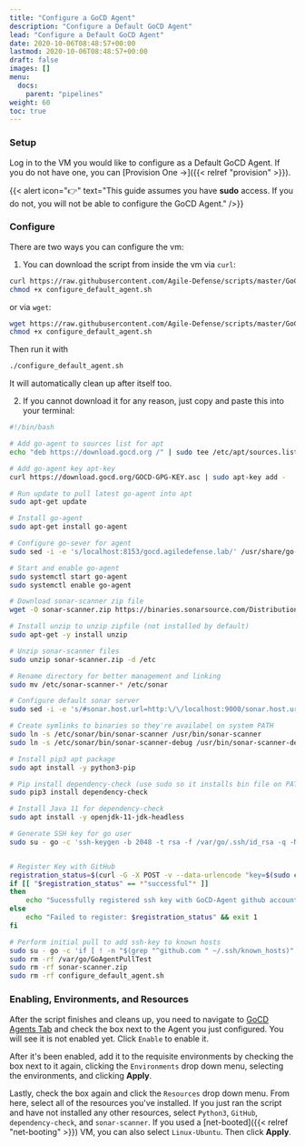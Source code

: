 ```yaml
---
title: "Configure a GoCD Agent"
description: "Configure a Default GoCD Agent"
lead: "Configure a Default GoCD Agent"
date: 2020-10-06T08:48:57+00:00
lastmod: 2020-10-06T08:48:57+00:00
draft: false
images: []
menu:
  docs:
    parent: "pipelines"
weight: 60
toc: true
---
```


### Setup

Log in to the VM you would like to configure as a Default GoCD Agent. If you do not have one, you can [Provision One →]({{< relref "provision" >}}).

{{< alert icon="👉" text="This guide assumes you have <b>sudo</b> access. If you do not, you will not be able to configure the GoCD Agent." />}}

### Configure

There are two ways you can configure the vm:

1. You can download the script from inside the vm via `curl`:

```bash
curl https://raw.githubusercontent.com/Agile-Defense/scripts/master/GoCD/configure_default_agent.sh -O configure_default_agent.sh
chmod +x configure_default_agent.sh
```

or via `wget`:

```bash
wget https://raw.githubusercontent.com/Agile-Defense/scripts/master/GoCD/configure_default_agent.sh
chmod +x configure_default_agent.sh
```

Then run it with 

```bash
./configure_default_agent.sh
````

It will automatically clean up after itself too.

2. If you cannot download it for any reason, just copy and paste this into your terminal:

```bash
#!/bin/bash

# Add go-agent to sources list for apt
echo "deb https://download.gocd.org /" | sudo tee /etc/apt/sources.list.d/gocd.list

# Add go-agent key apt-key
curl https://download.gocd.org/GOCD-GPG-KEY.asc | sudo apt-key add -

# Run update to pull latest go-agent into apt
sudo apt-get update

# Install go-agent
sudo apt-get install go-agent

# Configure go-sever for agent
sudo sed -i -e 's/localhost:8153/gocd.agiledefense.lab/' /usr/share/go-agent/wrapper-config/wrapper-properties.conf

# Start and enable go-agent
sudo systemctl start go-agent
sudo systemctl enable go-agent

# Download sonar-scanner zip file
wget -O sonar-scanner.zip https://binaries.sonarsource.com/Distribution/sonar-scanner-cli/sonar-scanner-cli-4.6.2.2472-linux.zip

# Install unzip to unzip zipfile (not installed by default)
sudo apt-get -y install unzip

# Unzip sonar-scanner files
sudo unzip sonar-scanner.zip -d /etc

# Rename directory for better management and linking
sudo mv /etc/sonar-scanner-* /etc/sonar

# Configure default sonar server
sudo sed -i -e 's/#sonar.host.url=http:\/\/localhost:9000/sonar.host.url=http:\/\/sonar.agiledefense.lab/' /etc/sonar/conf/sonar-scanner.properties

# Create symlinks to binaries so they're availabel on system PATH
sudo ln -s /etc/sonar/bin/sonar-scanner /usr/bin/sonar-scanner
sudo ln -s /etc/sonar/bin/sonar-scanner-debug /usr/bin/sonar-scanner-debug

# Install pip3 apt package
sudo apt install -y python3-pip

# Pip install dependency-check (use sudo so it installs bin file on PATH)
sudo pip3 install dependency-check

# Install Java 11 for dependency-check
sudo apt install -y openjdk-11-jdk-headless

# Generate SSH key for go user
sudo su - go -c 'ssh-keygen -b 2048 -t rsa -f /var/go/.ssh/id_rsa -q -N ""'


# Register Key with GitHub
registration_status=$(curl -G -X POST -v --data-urlencode "key=$(sudo cat /var/go/.ssh/id_rsa.pub)" --data-urlencode "host=$(hostname)" "http://gocd.agiledefense.lab:6523/register-ssh-key")
if [[ "$registration_status" == *"successful"* ]]
then
	echo "Sucessfully registered ssh key with GoCD-Agent github account"
else
	echo "Failed to register: $registration_status" && exit 1
fi

# Perform initial pull to add ssh-key to known hosts
sudo su - go -c 'if [ ! -n "$(grep "^github.com " ~/.ssh/known_hosts)" ]; then ssh-keyscan github.com >> ~/.ssh/known_hosts 2>/dev/null; fi; git clone git@github.com:Agile-Defense/GoAgentPullTest.git'
sudo rm -rf /var/go/GoAgentPullTest
sudo rm -rf sonar-scanner.zip
sudo rm -rf configure_default_agent.sh
```

### Enabling, Environments, and Resources

After the script finishes and cleans up, you need to navigate to [GoCD Agents Tab](http://gocd.agiledefense.lab/go/agents) and check the box next to the Agent you just configured. You will see it is not enabled yet. Click `Enable` to enable it. 

After it's been enabled, add it to the requisite environments by checking the box next to it again, clicking the `Environments` drop down menu, selecting the environments, and clicking **Apply**.

Lastly, check the box again and click the `Resources` drop down menu. From here, select all of the resources you've installed. If you just ran the script and have not installed any other resources, select `Python3`, `GitHub`, `dependency-check`, and `sonar-scanner`. If you used a [net-booted]({{< relref "net-booting" >}}) VM, you can also select `Linux-Ubuntu`. Then click **Apply**.


  